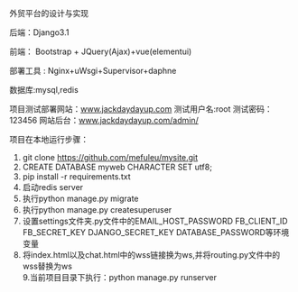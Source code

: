 外贸平台的设计与实现

后端：Django3.1

前端： Bootstrap + JQuery(Ajax)+vue(elementui)

部署工具 : Nginx+uWsgi+Supervisor+daphne

数据库:mysql,redis

项目测试部署网站：www.jackdaydayup.com  测试用户名:root  测试密码：123456  网站后台：www.jackdaydayup.com/admin/

项目在本地运行步骤：

1. git clone https://github.com/mefuleu/mysite.git
2. CREATE DATABASE myweb CHARACTER SET utf8;
3. pip install -r requirements.txt
4. 启动redis server
5. 执行python manage.py migrate
6. 执行python manage.py createsuperuser
7. 设置settings文件夹.py文件中的EMAIL_HOST_PASSWORD FB_CLIENT_ID FB_SECRET_KEY DJANGO_SECRET_KEY DATABASE_PASSWORD等环境变量
8. 将index.html以及chat.html中的wss链接换为ws,并将routing.py文件中的wss替换为ws  
9.当前项目目录下执行：python manage.py runserver 



